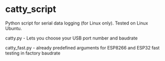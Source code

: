# catty_script
Python script for serial data logging (for Linux only). Tested on Linux Ubuntu.


catty.py - Lets you choose your USB port number and baudrate

catty_fast.py - already predefined arguments for ESP8266 and ESP32 fast testing in factory baudrate
